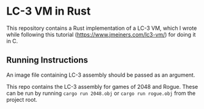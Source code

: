 # LC-3 VM in Rust

This repository contains a Rust implementation of a LC-3 VM, which I wrote while following this tutorial (https://www.jmeiners.com/lc3-vm/) for doing it in C.

## Running Instructions

An image file containing LC-3 assembly should be passed as an argument.

This repo contains the LC-3 assembly for games of 2048 and Rogue. These can be run by running ```cargo run 2048.obj``` or ```cargo run rogue.obj``` from the project root.